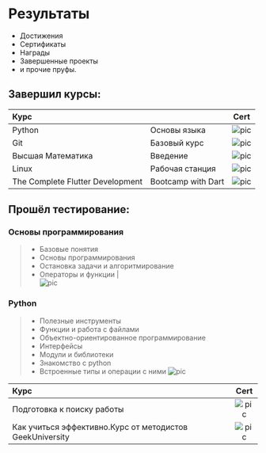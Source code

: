 # Результаты

+ Достижения
+ Сертификаты
+ Награды
+ Завершенные проекты
+ и прочие пруфы.

## Завершил курсы:
|Курс||Cert|
:---|:--|:--:|
|Python| Основы языка |![pic](https://gb.ru/certificates/1130215)
|Git| Базовый курс |![pic](https://geekbrains.ru/certificates/1119932.jpg)
|Высшая Математика|Введение|![pic](https://geekbrains.ru/certificates/1061777.jpg)
|Linux | Рабочая станция|![pic](https://geekbrains.ru/certificates/1061630.jpg)
|The Complete Flutter Development | Bootcamp with Dart|![pic](https://udemy-certificate.s3.amazonaws.com/image/UC-6a7519bb-8869-4117-8757-ef144093d9f0.jpg)



## Прошёл тестирование:
### Основы программирования
> - Базовые понятия
> - Основы программирования
> - Остановка задачи и алгоритмирование
> - Операторы и функции |  
> ![pic](https://geekbrains.ru/certificates/1113441.jpg)

### Python
> - Полезные инструменты
> - Функции и работа с файлами
> - Объектно-ориентированное программирование
> - Интерфейсы
> - Модули и библиотеки
> - Знакомство с python
> - Встроенные типы и операции с ними
> ![pic](https://geekbrains.ru/certificates/1113415.jpg)

|Курс|Cert|
:---|:--:|
|Подготовка к поиску работы|![pic](https://geekbrains.ru/certificates/1061414.jpg)
|Как учиться эффективно.Курс от методистов GeekUniversity|![pic](https://geekbrains.ru/certificates/1061577.jpg)
